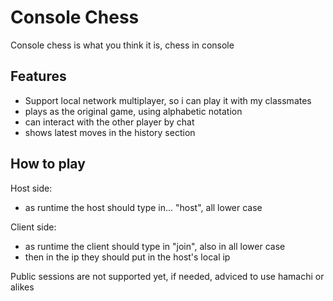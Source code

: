 # Console Chess
Console chess is what you think it is, chess in console

## Features
* Support local network multiplayer, so i can play it with my classmates
* plays as the original game, using alphabetic notation
* can interact with the other player by chat
* shows latest moves in the history section

## How to play
Host side:
* as runtime the host should type in... "host", all lower case

Client side:
*  as runtime the client should type in "join", also in all lower case
*  then in the ip they should put in the host's local ip

Public sessions are not supported yet, if needed, adviced to use hamachi or alikes
  
  
